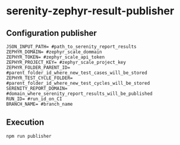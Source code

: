 # serenity-zephyr-result-publisher

## Configuration publisher
```
JSON_INPUT_PATH= #path_to_serenity_report_results
ZEPHYR_DOMAIN= #zephyr_scale_dommain
ZEPHYR_TOKEN= #zephyr_scale_api_token
ZEPHYR_PROJECT_KEY= #zephyr_scale_project_key
ZEPHYR_FOLDER_PARENT_ID= #parent_folder_id_where_new_test_cases_will_be_stored
ZEPHYR_TEST_CYCLE_FOLDER= #parent_folder_id_where_new_test_cycles_will_be_stored
SERENITY_REPORT_DOMAIN= #domain_where_serenity_report_results_will_be_published
RUN_ID= #run_id_on_CI
BRANCH_NAME= #branch_name
```
## Execution
```
npm run publisher
```

